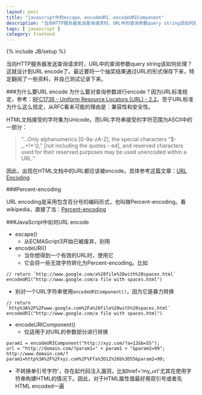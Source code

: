 ```yaml
---
layout: post
title: "javascript中的escape、encodeURI、encodeURIComponent"
description: "当向HTTP服务器发送查询请求时，URL中的查询参数query string该如何处理？这就设计到URL encode了。最近要将一个抽奖结果通过URL的形式保存下来，特定翻阅了一些资料，并自己测试记录下来。"
tags: [ javascript ]
category: frontend
---
```

{% include JB/setup %}

当向HTTP服务器发送查询请求时，URL中的查询参数query string该如何处理？这就设计到URL encode了。最近要将一个抽奖结果通过URL的形式保存下来，特定翻阅了一些资料，并自己测试记录下来。

###为什么要URL encode
为什么要对查询参数进行encode？因为URL标准规定。参考：[RFC1738 - Uniform Resource Locators (URL) - 2.2](http://www.ietf.org/rfc/rfc1738.txt)。至于URL标准为什么这么规定，从RFC看来可能的理由是：兼容性和安全性。

HTML文档接受的字符集为Unicode。而URL字符串接受的字符范围为ASCII中的一部分：

> "...Only alphanumerics [0-9a-zA-Z], the special characters "$-_.+!*'()," [not including the quotes - ed], and reserved characters used for their reserved purposes may be used unencoded within a URL."

因此，出现在HTML文档中的URL都应该被encode。具体参考这篇文章：[URL Encoding](http://www.blooberry.com/indexdot/html/topics/urlencoding.htm)

###Percent-encoding

URL encoding是采用包含百分号的编码形式，也叫做Percent-encoding。看wikipedia，直接了当：[Percent-encoding](http://en.wikipedia.org/wiki/Percent-encoding)

###JavaScript中如何URL encode

* escape()
  * 从ECMAScript3开始已被废弃，别用
* encodeURI()
  * 当你想得到一个有效的URL时，使用它
  * 它会将一些无效字符转化为Percent-encoding。比如
```
// return `http://www.google.com/a%20file%20with%20spaces.html`
encodeURI("http://www.google.com/a file with spaces.html")
```
  * 别对一个URL字符串使用`encodeURIComponent()`，因为它是暴力转换
```
// return `http%3A%2F%2Fwww.google.com%2Fa%20file%20with%20spaces.html`
encodeURI("http://www.google.com/a file with spaces.html")
```
* encodeURIComponent()
  * 仅适用于对URL的参数部分进行转换
```
param1 = encodeURIComponent("http://xyz.com/?a=12&b=55");
url = "http://domain.com/?param1=" + param1 + "&param2=99";
http://www.domain.com/?param1=http%3A%2F%2Fxyz.com%2F%Ffa%3D12%26b%3D55&param2=99;
```

  * 不转换单引号字符'，存在起代码注入漏洞，比如href='my_url'尤其在使用字符串构建HTML的情况下。因此，对于HTML属性值最好用双引号或者先HTML encoded一遍



